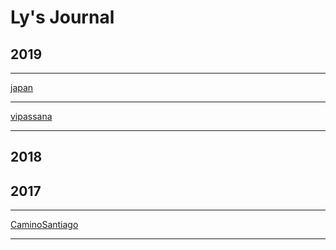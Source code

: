 
# Ly's Journal

## 2019

---

[japan](japan.md ':include')

---

[vipassana](vipassana-technique.md ':include')

---

## 2018

## 2017

---

[CaminoSantiago](caminoSantiago.md ':include')

---

